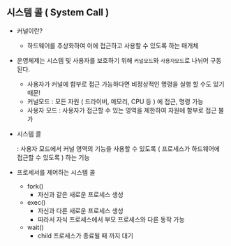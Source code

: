 ## 시스템 콜 ( System Call )

- 커널이란?
    - 하드웨어를 추상화하여 이에 접근하고 사용할 수 있도록 하는 매개체
- 운영체제는 시스템 및 사용자를 보호하기 위해 `커널모드`와 `사용자모드`로 나뉘어 구동된다.
    - 사용자가 커널에 함부로 접근 가능하다면 비정상적인 명령을 실행 할 수도 있기 때문!
    - 커널모드 : 모든 자원 ( 드라이버, 메모리, CPU 등 ) 에 접근, 명령 가능
    - 사용자 모드 : 사용자가 접근할 수 있는 영역을 제한하여 자원에 함부로 접근 불가
- 시스템 콜

  : 사용자 모드에서 커널 영역의 기능을 사용할 수 있도록 ( 프로세스가 하드웨어에 접근할 수 있도록 ) 하는 기능

- 프로세서를 제어하는 시스템 콜
    - fork()
        - 자신과 같은 새로운 프로세스 생성
    - exec()
        - 자신과 다른 새로운 프로세스 생성
        - 따라서 자식 프로세스에서 부모 프로세스와 다른 동작 가능
    - wait()
        - child 프로세스가 종료될 때 까지 대기
